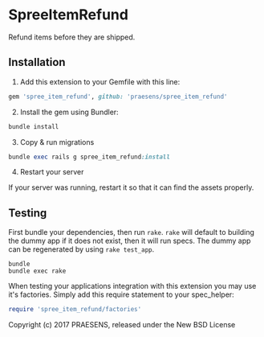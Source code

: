 SpreeItemRefund
===============

Refund items before they are shipped.

## Installation

1. Add this extension to your Gemfile with this line:
  ```ruby
  gem 'spree_item_refund', github: 'praesens/spree_item_refund'
  ```

2. Install the gem using Bundler:
  ```ruby
  bundle install
  ```

3. Copy & run migrations
  ```ruby
  bundle exec rails g spree_item_refund:install
  ```

4. Restart your server

  If your server was running, restart it so that it can find the assets properly.

## Testing

First bundle your dependencies, then run `rake`. `rake` will default to building the dummy app if it does not exist, then it will run specs. The dummy app can be regenerated by using `rake test_app`.

```shell
bundle
bundle exec rake
```

When testing your applications integration with this extension you may use it's factories.
Simply add this require statement to your spec_helper:

```ruby
require 'spree_item_refund/factories'
```

Copyright (c) 2017 PRAESENS, released under the New BSD License
